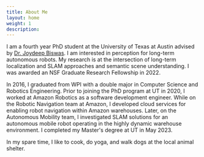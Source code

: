 ```yaml
---
title: About Me
layout: home
weight: 1
description: 
---
```

[//]: # (Add link to Joydeep's website)

I am a fourth year PhD student at the University of Texas at Austin advised by [Dr. Joydeep Biswas](https://www.joydeepb.com). I am interested in
 perception for long-term autonomous robots. My research is at the intersection of long-term localization and SLAM approaches and semantic scene understanding. I was awarded an NSF Graduate Research Fellowship in 2022. 
  
[//]: # (Add more about research)
  
   
In 2016, I graduated from WPI with a double major in Computer Science and Robotics Engineering. Prior to joining the
PhD program at UT in 2020, I worked at Amazon Robotics as a software development engineer. While on the Robotic 
Navigation team at Amazon, I developed cloud services for enabling robot navigation within Amazon warehouses. Later, 
on the Autonomous Mobility team, I investigated SLAM solutions for an autonomous mobile robot operating in the highly
dynamic warehouse environment. I completed my Master's degree at UT in May 2023. 

In my spare time, I like to cook, do yoga, and walk dogs at the local animal shelter.    

  


